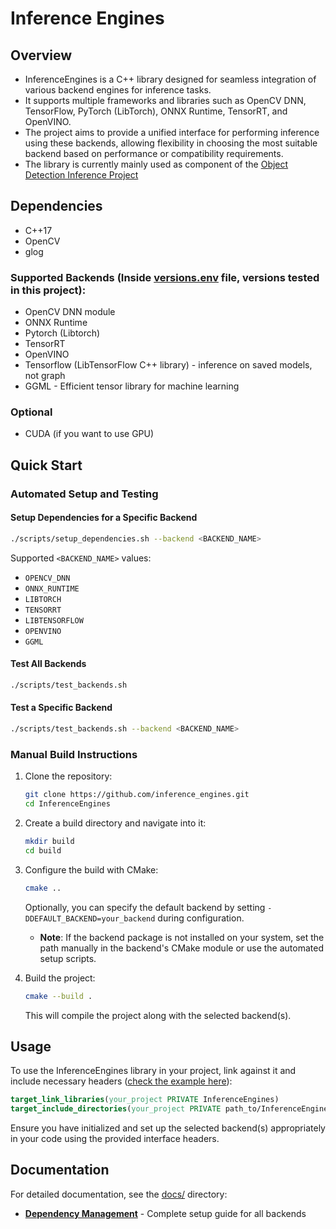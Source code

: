 
# Inference Engines

## Overview

* InferenceEngines is a C++ library designed for seamless integration of various backend engines for inference tasks. 
* It supports multiple frameworks and libraries such as OpenCV DNN, TensorFlow, PyTorch (LibTorch), ONNX Runtime, TensorRT, and OpenVINO.
* The project aims to provide a unified interface for performing inference using these backends, allowing flexibility in choosing the most suitable backend based on performance or compatibility requirements.
* The library is currently mainly used as component of the [Object Detection Inference Project](https://github.com/olibartfast/object-detection-inference)

## Dependencies 
- C++17
- OpenCV
- glog

### Supported Backends (Inside [versions.env](versions.env) file, versions tested in this project):
* OpenCV DNN module
* ONNX Runtime 
* Pytorch (Libtorch) 
* TensorRT 
* OpenVINO 
* Tensorflow (LibTensorFlow C++ library) - inference on saved models, not graph
* GGML - Efficient tensor library for machine learning

### Optional
* CUDA (if you want to use GPU)

## Quick Start
### Automated Setup and Testing

#### Setup Dependencies for a Specific Backend

```bash
./scripts/setup_dependencies.sh --backend <BACKEND_NAME>
```

Supported `<BACKEND_NAME>` values:

* `OPENCV_DNN`
* `ONNX_RUNTIME`
* `LIBTORCH`
* `TENSORRT`
* `LIBTENSORFLOW`
* `OPENVINO`
* `GGML`

#### Test All Backends
```bash
./scripts/test_backends.sh
````

#### Test a Specific Backend

```bash
./scripts/test_backends.sh --backend <BACKEND_NAME>
```


### Manual Build Instructions

1. Clone the repository:

   ```bash
   git clone https://github.com/inference_engines.git
   cd InferenceEngines
   ```

2. Create a build directory and navigate into it:

   ```bash
   mkdir build
   cd build
   ```

3. Configure the build with CMake:

   ```bash
   cmake ..
   ```

   Optionally, you can specify the default backend by setting `-DDEFAULT_BACKEND=your_backend` during configuration.
   - **Note**: If the backend package is not installed on your system, set the path manually in the backend's CMake module or use the automated setup scripts.

4. Build the project:

   ```bash
   cmake --build .
   ```

   This will compile the project along with the selected backend(s).

## Usage

To use the InferenceEngines library in your project, link against it and include necessary headers ([check the example here](https://github.com/olibartfast/object-detection-inference/blob/master/CMakeLists.txt)):

```cmake
target_link_libraries(your_project PRIVATE InferenceEngines)
target_include_directories(your_project PRIVATE path_to/InferenceEngines/include)
```

Ensure you have initialized and set up the selected backend(s) appropriately in your code using the provided interface headers.

## Documentation

For detailed documentation, see the [docs/](docs/) directory:

- **[Dependency Management](docs/DEPENDENCY_MANAGEMENT.md)** - Complete setup guide for all backends
